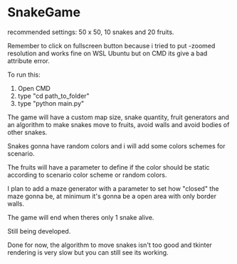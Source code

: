 # SnakeGame
recommended settings: 50 x 50, 10 snakes and 20 fruits.

Remember to click on fullscreen button because i tried to put -zoomed resolution and works fine on WSL Ubuntu but on CMD its give a bad attribute error.

To run this:
1. Open CMD
2. type "cd path_to_folder"
3. type "python main.py"

The game will have a custom map size, snake quantity, fruit generators and an algorithm to make snakes move to fruits, avoid walls and avoid bodies of other snakes.

Snakes gonna have random colors and i will add some colors schemes for scenario.

The fruits will have a parameter to define if the color should be static according to scenario color scheme or random colors.

I plan to add a maze generator with a parameter to set how "closed" the maze gonna be, at minimum it's gonna be a open area with only border walls.

The game will end when theres only 1 snake alive.

Still being developed.

Done for now, the algorithm to move snakes isn't too good and tkinter rendering is very slow but you can still see its working.

